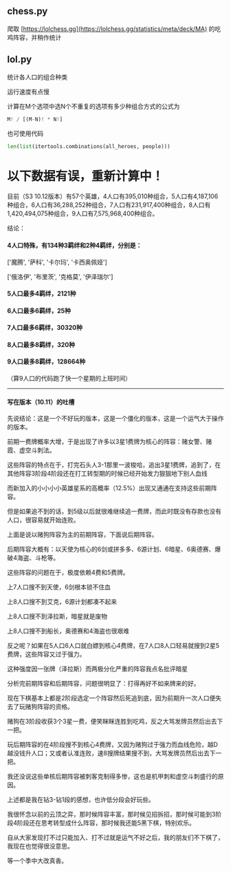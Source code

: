 ## chess.py

爬取 [https://lolchess.gg](https://lolchess.gg/statistics/meta/deck/MA) 的吃鸡阵容，并稍作统计

## lol.py

统计各人口的组合种类

运行速度有点慢

计算在M个选项中选N个不重复的选项有多少种组合方式的公式为

```python
M! / [(M-N)! * N!]
```

也可使用代码

```python
len(list(itertools.combinations(all_heroes, people)))
```
# 以下数据有误，重新计算中！
目前（S3 10.12版本）有57个英雄，4人口有395,010种组合，5人口有4,187,106种组合，6人口有36,288,252种组合，7人口有231,917,400种组合，8人口有1,420,494,075种组合，9人口有7,575,968,400种组合。

结论：

#### 4人口特殊，有134种3羁绊和2种4羁绊，分别是：

['魔腾', '萨科', '卡尔玛', '卡西奥佩娅']

['俄洛伊', '布里茨', '克格莫', '伊泽瑞尔']

#### 5人口最多4羁绊，2121种

#### 6人口最多6羁绊，25种

#### 7人口最多6羁绊，30320种

#### 8人口最多8羁绊，320种

#### 9人口最多8羁绊，128664种

（算9人口的代码跑了快一个星期的上班时间）

- - - -

#### 写在版本（10.11）的吐槽

先说结论：这是一个不好玩的版本，这是一个僵化的版本，这是一个运气大于操作的版本。

前期一费牌概率大增，于是出现了许多以3星1费牌为核心的阵容：赌女警、赌霞、虚空斗刺法。

这些阵容的特点在于，打完石头人3-1那里一波梭哈，追出3星1费牌，追到了，在其他阵容3阶段4阶段还在打工转型期的时候已经开始发力狠狠地下别人血线

而新加入的小小小小英雄星系的高概率（12.5%）出现又通通在支持这些前期阵容。

但是如果追不到的话，到5级以后就很难继续追一费牌，而此时既没有存款也没有人口，很容易就开始连败。

上面是说以赌狗阵容为主的前期阵容，下面说后期阵容。

后期阵容大概有：以天使为核心的6剑或拼多多、6源计划、6暗星、6奥德赛、爆破4海盗、斗枪等。

这些阵容的问题在于，极度依赖4费和5费牌。

上7人口搜不到天使，6剑根本锁不住血

上8人口搜不到艾克，6源计划都凑不起来

上8人口搜不到泽拉斯，暗星就是废物

上8人口搜不到船长，奥德赛和4海盗也很艰难

反之呢？如果在5人口6人口就白嫖到核心4费牌，在7人口8人口轻易就搜到2星5费牌，这些阵容又过于强力。

这种强度因一张牌（泽拉斯）而两极分化严重的阵容我点名批评暗星

分析完前期阵容和后期阵容，问题很明显了：打得再好不如来牌来的好。

现在下棋基本上都是2阶段选定一个阵容然后死追到底，因为前期升一次人口便失去了玩赌狗阵容的资格。

赌狗在3阶段收获3个3星一费，便笑眯眯连胜到吃鸡，反之大骂发牌员然后出去下一把。

玩后期阵容的在4阶段搜不到核心4费牌，又因为赌狗过于强力而血线危险，越D越没钱升人口；又或者认准连败，速8搜牌结果搜不到，大骂发牌员然后出去下一把。

我还没说这些单核后期阵容被刺客克制得多惨，这也是机甲刺和虚空斗刺盛行的原因。

上述都是我在钻3-钻1段的感想，也许低分段会好玩些。

我很怀念以前的云顶之弈，那时候阵容丰富，那时候见招拆招，那时候可能到3阶段4阶段还在思考转型成什么阵容，那时候我还能5黑下棋，特别欢乐。

自从大家发现打不过只能加入、打不过就是运气不好之后，我的朋友们不下棋了，我现在也觉得很没意思。

等一个季中大改真香。